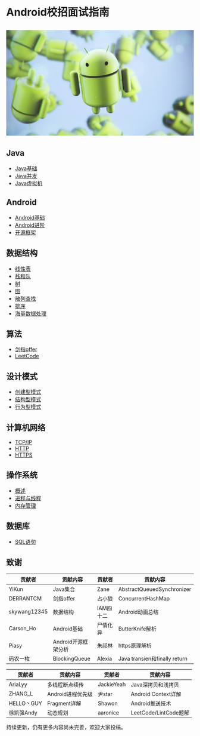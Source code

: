 # Android校招面试指南

## ![](/assets/page_icon.jpg)

## Java

* [Java基础](/java/basis.md)
* [Java并发](/java/concurrence.md)
* [Java虚拟机](/java/virtual-machine.md)

## Android

* [Android基础](/android/basis.md)
* [Android进阶](/android/advance.md)
* [开源框架](/android/open-source-framework.md)

## 数据结构

* [线性表](/data-structure/linear-list.md)
* [栈和队](/data-structure/stack-queue.md)
* [树](/data-structure/tree.md)
* [图](/data-structure/graph.md)
* [散列查找](/data-structure/hash.md)
* [排序](/data-structure/sort.md)
* [海量数据处理](/data-structure/mass_data_processing.md)

## 算法

* [剑指offer](/algorithm/For-offer.md)
* [LeetCode](/algorithm/leetcode.md)

## 设计模式

* [创建型模式](/design-mode/Builder-Pattern.md)
* [结构型模式](/design-mode/Structural-Patterns.md)
* [行为型模式](/design-mode/Behavioral-Pattern.md)

## 计算机网络

* [TCP/IP](/computer-networks/tcpip.md)
* [HTTP](/computer-networks/http.md)
* [HTTPS](/computer-networks/https.md)

## 操作系统

- [概述](/operating-system/summarize.md)
- [进程与线程](/operating-system/process-thread.md)
- [内存管理](/operating-system/memory-management.md)

## 数据库

- [SQL语句](/sql/SQL.md)

## 致谢

| 贡献者          | 贡献内容          | 贡献者    | 贡献内容                         |
| ------------ | ------------- | ------ | ---------------------------- |
| YiKun        | Java集合        | Zane   | AbstractQueuedSynchronizer   |
| DERRANTCM    | 剑指offer       | 占小狼    | ConcurrentHashMap            |
| skywang12345 | 数据结构          | IAM四十二 | Android动画总结                  |
| Carson_Ho    | Android基础     | 尸情化异   | ButterKnife解析                |
| Piasy        | Android开源框架分析 | 朱祁林    | https原理解析                    |
| 码农一枚         | BlockingQueue | Alexia | Java transien和finally return |

| 贡献者       | 贡献内容         | 贡献者        | 贡献内容                |
| --------- | ------------ | ---------- | ------------------- |
| AriaLyy   | 多线程断点续传      | JackieYeah | Java深拷贝和浅拷贝         |
| ZHANG_L   | Android进程优先级 | 尹star      | Android Context详解   |
| HELLO丶GUY | Fragment详解   | Shawon     | Android推送技术         |
| 徐凯强Andy   | 动态规划         | aaronice   | LeetCode/LintCode题解 |

持续更新，仍有更多内容尚未完善，欢迎大家投稿。
